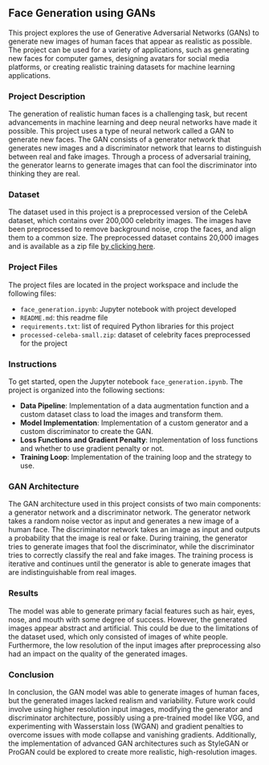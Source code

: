 ## Face Generation using GANs

This project explores the use of Generative Adversarial Networks (GANs) to generate new images of human faces that appear as realistic as possible. The project can be used for a variety of applications, such as generating new faces for computer games, designing avatars for social media platforms, or creating realistic training datasets for machine learning applications.

### Project Description

The generation of realistic human faces is a challenging task, but recent advancements in machine learning and deep neural networks have made it possible. This project uses a type of neural network called a GAN to generate new faces. The GAN consists of a generator network that generates new images and a discriminator network that learns to distinguish between real and fake images. Through a process of adversarial training, the generator learns to generate images that can fool the discriminator into thinking they are real.

### Dataset

The dataset used in this project is a preprocessed version of the CelebA dataset, which contains over 200,000 celebrity images. The images have been preprocessed to remove background noise, crop the faces, and align them to a common size. The preprocessed dataset contains 20,000 images and is available as a zip file [by clicking here](https://s3.amazonaws.com/video.udacity-data.com/topher/2018/November/5be7eb6f_processed-celeba-small/processed-celeba-small.zip).

### Project Files

The project files are located in the project workspace and include the following files:

* `face_generation.ipynb`: Jupyter notebook with project developed
* `README.md`: this readme file
* `requirements.txt`: list of required Python libraries for this project
* `processed-celeba-small.zip`: dataset of celebrity faces preprocessed for the project

### Instructions

To get started, open the Jupyter notebook `face_generation.ipynb`. The project is organized into the following sections:

* **Data Pipeline**: Implementation of a data augmentation function and a custom dataset class to load the images and transform them.
* **Model Implementation**: Implementation of a custom generator and a custom discriminator to create the GAN.
* **Loss Functions and Gradient Penalty**: Implementation of loss functions and whether to use gradient penalty or not.
* **Training Loop**: Implementation of the training loop and the strategy to use.

### GAN Architecture

The GAN architecture used in this project consists of two main components: a generator network and a discriminator network. The generator network takes a random noise vector as input and generates a new image of a human face. The discriminator network takes an image as input and outputs a probability that the image is real or fake. During training, the generator tries to generate images that fool the discriminator, while the discriminator tries to correctly classify the real and fake images. The training process is iterative and continues until the generator is able to generate images that are indistinguishable from real images.

### Results

The model was able to generate primary facial features such as hair, eyes, nose, and mouth with some degree of success. However, the generated images appear abstract and artificial. This could be due to the limitations of the dataset used, which only consisted of images of white people. Furthermore, the low resolution of the input images after preprocessing also had an impact on the quality of the generated images.

### Conclusion

In conclusion, the GAN model was able to generate images of human faces, but the generated images lacked realism and variability. Future work could involve using higher resolution input images, modifying the generator and discriminator architecture, possibly using a pre-trained model like VGG, and experimenting with Wasserstain loss (WGAN) and gradient penalties to overcome issues with mode collapse and vanishing gradients. Additionally, the implementation of advanced GAN architectures such as StyleGAN or ProGAN could be explored to create more realistic, high-resolution images.








